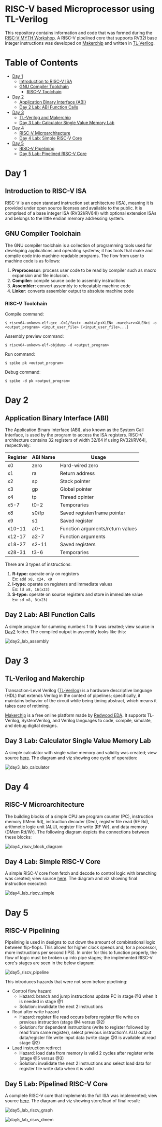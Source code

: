 # RISC-V based Microprocessor using TL-Verilog

This repository contains information and code that was formed during the [RISC-V MYTH Workshop](https://github.com/stevehoover/RISC-V_MYTH_Workshop). A RISC-V pipelined core that supports RV32I base integer instructions was developed on [Makerchip](https://www.makerchip.com/) and written in [TL-Verilog](http://tl-x.org/).

# Table of Contents
- [Day 1](#day-1)
    - [Introduction to RISC-V ISA](#introduction-to-risc-v-isa)
    - [GNU Compiler Toolchain](#gnu-compiler-toolchain)
        - [RISC-V Toolchain](#risc-v-toolchain)
- [Day 2](#day-2)
    - [Application Binary Interface (ABI)](#application-binary-interface-abi)
    - [Day 2 Lab: ABI Function Calls](#day-2-lab-abi-function-calls)
- [Day 3](#day-3)
    - [TL-Verilog and Makerchip](#tl-verilog-and-makerchip)
    - [Day 3 Lab: Calculator Single Value Memory Lab](#day-3-lab-calculator-single-value-memory-lab)
- [Day 4](#day-4)
    - [RISC-V Microarchitecture](#risc-v-microarchitecture)
    - [Day 4 Lab: Simple RISC-V Core](#day-4-lab-simple-risc-v-core)
- [Day 5](#day-5)
    - [RISC-V Pipelining](#risc-v-pipelining)
    - [Day 5 Lab: Pipelined RISC-V Core](#day-5-lab-pipelined-risc-v-core)

# Day 1
## Introduction to RISC-V ISA

RISC-V is an open standard instruction set architecture (ISA), meaning it is provided under open source licenses and available to the public. It is comprised of a base integer ISA (RV32I/RV64I) with optional extension ISAs and belongs to the little endian memory addressing system.

## GNU Compiler Toolchain

The GNU compiler toolchain is a collection of programming tools used for developing applications and operating systems; it has tools that make and compile code into machine-readable programs. The flow from user to machine code is as follows:
1. **Preprocessor:** process user code to be read by compiler such as macro expansion and file inclusion.
2. **Compiler:** compile source code to assembly instructions
3. **Assembler:** convert assembly to relocatable machine code
4. **Linker:** converts assembler output to absolute machine code

### RISC-V Toolchain

Compile command:

`$ riscv64-unkown-elf-gcc -O<1/fast> -mabi=lp<XLEN> -march=rv<XLEN>i -o <output_program> <input_user_file> [<input_user_file>...]`

Assembly preview command:

`$ riscv64-unkown-elf-objdump -d <output_program>`

Run command:

`$ spike pk <output_program>`

Debug command:

`$ spike -d pk <output_program>`

# Day 2
## Application Binary Interface (ABI)

The Application Binary Interface (ABI), also known as the System Call Interface, is used by the program to access the ISA registers. RISC-V architecture contains 32 registers of width 32/64 if using RV32I/RV64I, respectively:

| Register | ABI Name | Usage |
| -------- | -------- | ----- |
| x0 | zero | Hard-wired zero |
| x1 | ra | Return address |
| x2 | sp | Stack pointer |
| x3 | gp | Global pointer |
| x4 | tp | Thread opinter |
| x5-7 | t0-2 | Temporaries |
| x8 | s0/fp | Saved register/frame pointer |
| x9 | s1 | Saved register |
| x10-11 | a0-1 | Function arguments/return values |
| x12-17 | a2-7 | Function arguments |
| x18-27 | s2-11 | Saved registers |
| x28-31 | t3-6 | Temporaries |

There are 3 types of instructions:
1. **R-type:** operate only on registers<br>
    Ex: `add x8, x24, x8`
2. **I-type:** operate on registers and immediate values<br>
    Ex: `ld x8, 16(x23)`
3. **S-type:** operate on source registers and store in immediate value<br>
    Ex: `sd x8, 8(x23)`

## Day 2 Lab: ABI Function Calls

A simple program for summing numbers 1 to 9 was created; view source in [Day2](Day2) folder. The compiled output in assembly looks like this:

![day2_lab_assembly](Day2/day2_lab_assembly.png)

# Day 3
## TL-Verilog and Makerchip

Transaction-Level Verilog ([TL-Verilog](https://www.redwoodeda.com/tl-verilog)) is a hardware descriptive language (HDL) that extends Verilog in the context of pipelines; specifically, it maintains behavior of the circuit while being timing abstract, which means it takes care of retiming.

[Makerchip](https://www.makerchip.com/) is a free online platform made by [Redwood EDA](https://www.redwoodeda.com/). It supports TL-Verilog, SystemVerilog, and Verilog languages to code, compile, simulate, and debug digital designs.

## Day 3 Lab: Calculator Single Value Memory Lab

A simple calculator with single value memory and validity was created; view source [here](Day3_5/calculator_solutions.tlv). The diagram and viz showing one cycle of operation:

![day3_lab_calculator](Day3_5/day3_lab_calculator.png)

# Day 4
## RISC-V Microarchitecture

The building blocks of a simple CPU are program counter (PC), instruction memory (IMem Rd), instruction decoder (Dec), register file read (RF Rd), arithmetic logic unit (ALU), register file write (RF Wr), and data memory (DMem Rd/Wr). The following diagram depicts the connections between these blocks:

![day4_riscv_block_diagram](Day3_5/day4_riscv_block_diagram.png)

## Day 4 Lab: Simple RISC-V Core

A simple RISC-V core from fetch and decode to control logic with branching was created; view source [here](Day3_5/risc-v_solutions.tlv). The diagram and viz showing final instruction executed:

![day4_lab_riscv_simple](Day3_5/day4_lab_riscv_simple.png)

# Day 5
## RISC-V Pipelining

Pipelining is used in designs to cut down the amount of combinational logic between flip-flops. This allows for higher clock speeds and, for a processor, more instructions per second (IPS). In order for this to function properly, the flow of logic must be broken up into pipe stages; the implemented RISC-V core's stages are seen in the below diagram:

![day5_riscv_pipeline](Day3_5/day5_riscv_pipeline.png)

This introduces hazards that were not seen before pipelining:
- Control flow hazard
    - Hazard: branch and jump instructions update PC in stage @3 when it is needed in stage @1
    - Solution: invalidate the next 2 instructions
- Read after write hazard
    - Hazard: register file read occurs before register file write on previous instruction (stage @4 versus @2)
    - Solution: for dependent instructions (write to register followed by read from same register), select previous instruction's ALU output data/register file write input data (write stage @3 is available at read stage @2)
- Load instruction redirect
    - Hazard: load data from memory is valid 2 cycles after register write (stage @5 versus @3)
    - Solution: invalidate the next 2 instructions and select load data for register file write data when it is valid

## Day 5 Lab: Pipelined RISC-V Core

A complete RISC-V core that implements the full ISA was implemented; view source [here](Day3_5/risc-v_solutions.tlv). The diagram and viz showing store/load of final result:

![day5_lab_riscv_graph](Day3_5/day5_lab_riscv_graph.svg)

![day5_lab_riscv_dmem](Day3_5/day5_lab_riscv_dmem.png)
